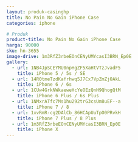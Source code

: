```yaml
---
layout: produk-casinghp
title: No Pain No Gain iPhone Case
categories: iphone

# Produk
product-title: No Pain No Gain iPhone Case
harga: 90000
sku: hn-3655
image-drive: 1m3RfZ3rbeEOnCENyUMYcasI3BRN_Ep0E
gallery:
  - url: 1NB4JpSCEYMU0npHgZF5XaHtVTzJvadF5
    title: iPhone 5 / 5s / SE
  - url: 14R0tmeTzdKafrhwq5J7Cx7VpZmZjOAkL
    title: iPhone 6 / 6s
  - url: 1CUw4GrkNWkaeweHcYeOEzQnH9QhogQtM
    title: iPhone 6 Plus / 6s Plus
  - url: 1NMxrATfc7Ms1hu292trG3csUm8uEF--a
    title: iPhone 7 / 8
  - url: 1xvRmR-cg2DAlCb_86HCApUuTpO0PRvkH
    title: iPhone 7 Plus / 8 Plus
  - url: 1m3RfZ3rbeEOnCENyUMYcasI3BRN_Ep0E
    title: iPhone X
---
```

